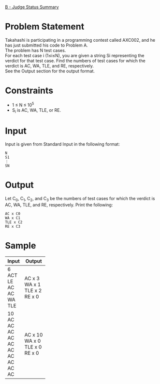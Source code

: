 [B - Judge Status Summary](https://atcoder.jp/contests/abc173/tasks/abc173_b)
# Problem Statement
Takahashi is participating in a programming contest called AXC002, and he has just submitted his code to Problem A.  
The problem has N test cases.  
For each test case i (1≤i≤N), you are given a string Si representing the verdict for that test case. Find the numbers of test cases for which the verdict is AC, WA, TLE, and RE, respectively.  
See the Output section for the output format.  
# Constraints
* 1 ≤ N ≤ 10<sup>5</sup>
* S<sub>i</sub> is AC, WA, TLE, or RE.
# Input
Input is given from Standard Input in the following format:
```
N
S1
⋮
SN
```
# Output
Let C<sub>0</sub>, C<sub>1</sub>, C<sub>2</sub>, and C<sub>3</sub> be the numbers of test cases for which the verdict is AC, WA, TLE, and RE, respectively. Print the following: 
```
AC x C0
WA x C1
TLE x C2
RE x C3
```
# Sample
|Input|Output|
|-|-|
|6<br/>ACT<br/>LE<br/>AC<br/>AC<br/>WA<br/>TLE<br/>|AC x 3<br/>WA x 1<br/>TLE x 2<br/>RE x 0|
|10<br/>AC<br/>AC<br/>AC<br/>AC<br/>AC<br/>AC<br/>AC<br/>AC<br/>AC<br/>AC<br/>|AC x 10<br/>WA x 0<br/>TLE x 0<br/>RE x 0|
